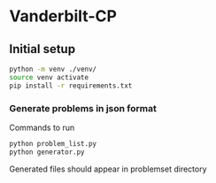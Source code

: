 # Vanderbilt-CP

## Initial setup

```bash
python -m venv ./venv/
source venv activate
pip install -r requirements.txt
```

### Generate problems in json format

Commands to run

```bash
python problem_list.py
python generator.py
```

Generated files should appear in problemset directory

